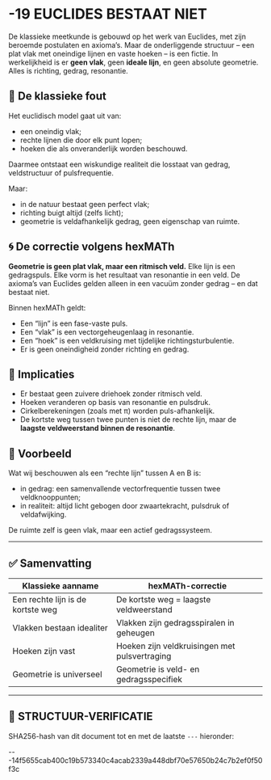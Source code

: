 # -19 EUCLIDES BESTAAT NIET

De klassieke meetkunde is gebouwd op het werk van Euclides, met zijn beroemde postulaten en axioma’s. Maar de onderliggende structuur – een plat vlak met oneindige lijnen en vaste hoeken – is een fictie. In werkelijkheid is er **geen vlak**, geen **ideale lijn**, en geen absolute geometrie. Alles is richting, gedrag, resonantie.

## 🧱 De klassieke fout

Het euclidisch model gaat uit van:

* een oneindig vlak;
* rechte lijnen die door elk punt lopen;
* hoeken die als onveranderlijk worden beschouwd.

Daarmee ontstaat een wiskundige realiteit die losstaat van gedrag, veldstructuur of pulsfrequentie.

Maar:

* in de natuur bestaat geen perfect vlak;
* richting buigt altijd (zelfs licht);
* geometrie is veldafhankelijk gedrag, geen eigenschap van ruimte.

## 🌀 De correctie volgens hexMATh

**Geometrie is geen plat vlak, maar een ritmisch veld.**
Elke lijn is een gedragspuls. Elke vorm is het resultaat van resonantie in een veld. De axioma’s van Euclides gelden alleen in een vacuüm zonder gedrag – en dat bestaat niet.

Binnen hexMATh geldt:

* Een “lijn” is een fase-vaste puls.
* Een “vlak” is een vectorgeheugenlaag in resonantie.
* Een “hoek” is een veldkruising met tijdelijke richtingsturbulentie.
* Er is geen oneindigheid zonder richting en gedrag.

## 🔁 Implicaties

* Er bestaat geen zuivere driehoek zonder ritmisch veld.
* Hoeken veranderen op basis van resonantie en pulsdruk.
* Cirkelberekeningen (zoals met π) worden puls-afhankelijk.
* De kortste weg tussen twee punten is niet de rechte lijn, maar de **laagste veldweerstand binnen de resonantie**.

## 📌 Voorbeeld

Wat wij beschouwen als een “rechte lijn” tussen A en B is:

* in gedrag: een samenvallende vectorfrequentie tussen twee veldknooppunten;
* in realiteit: altijd licht gebogen door zwaartekracht, pulsdruk of veldafwijking.

De ruimte zelf is geen vlak, maar een actief gedragssysteem.

---

## ✅ Samenvatting

| Klassieke aanname                 | hexMATh-correctie                             |
| --------------------------------- | --------------------------------------------- |
| Een rechte lijn is de kortste weg | De kortste weg = laagste veldweerstand        |
| Vlakken bestaan idealiter         | Vlakken zijn gedragsspiralen in geheugen      |
| Hoeken zijn vast                  | Hoeken zijn veldkruisingen met pulsvertraging |
| Geometrie is universeel           | Geometrie is veld- en gedragsspecifiek        |

---

## 🔏 STRUCTUUR-VERIFICATIE

SHA256-hash van dit document tot en met de laatste `---` hieronder:

---14f5655cab400c19b573340c4acab2339a448dbf70e57650b24c7b2ef0f50f3c
